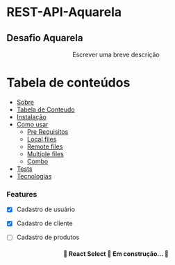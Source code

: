 # REST-API-Aquarela

## Desafio Aquarela
<p align="center">Escrever uma breve descrição</p>





Tabela de conteúdos
=================
<!--ts-->
   * [Sobre](#Sobre)
   * [Tabela de Conteudo](#tabela-de-conteudo)
   * [Instalação](#instalacao)
   * [Como usar](#como-usar)
      * [Pre Requisitos](#pre-requisitos)
      * [Local files](#local-files)
      * [Remote files](#remote-files)
      * [Multiple files](#multiple-files)
      * [Combo](#combo)
   * [Tests](#testes)
   * [Tecnologias](#tecnologias)
<!--te-->

### Features

- [x] Cadastro de usuário
- [x] Cadastro de cliente
- [ ] Cadastro de produtos


<h4 align="center"> 
	🚧  React Select 🚀 Em construção...  🚧
</h4>
